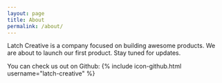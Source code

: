 ```yaml
---
layout: page
title: About
permalink: /about/
---
```


Latch Creative is a company focused on building awesome products. We are about to launch our first product. Stay tuned for updates.


You can check us out on Github:
{% include icon-github.html username="latch-creative" %}

